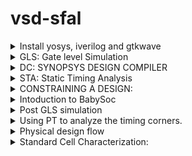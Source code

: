 # vsd-sfal
<details>
<summary>
Install yosys, iverilog and gtkwave </summary>
1.1: install yosys

    $ sudo apt-get update


    $ git clone https://github.com/YosysHQ/yosys.git


    $ cd yosys


    $ sudo apt install make (If make is not installed please install it) 


    $ sudo apt-get install build-essential clang bison flex \
    libreadline-dev gawk tcl-dev libffi-dev git \
    graphviz xdot pkg-config python3 libboost-system-dev \
    libboost-python-dev libboost-filesystem-dev zlib1g-dev

    
    $ make config-gcc


    $ make 


    $ sudo make instal


yosys:


![Screenshot from 2024-07-23 02-54-34](https://github.com/user-attachments/assets/61eb255c-02e2-408a-8fcf-77741d4e4a8f)


1.2: install icarus-iverilog


    sudo apt-get update


    sudo apt-get install iverilog


![Screenshot from 2024-07-23 02-51-13](https://github.com/user-attachments/assets/2141a391-6055-44f6-965e-6fbb0829239e)


1.3: install gtkwave


    sudo apt-get update


    sudo apt install gtkwave


![Screenshot from 2024-07-23 02-56-14](https://github.com/user-attachments/assets/b135e337-7015-41c2-98a5-b90ea0192c4a)


1.4: Iverilog:


Used to verify the rtl code for basic gates, adders, multipliers, adders etc. 
All the verilog codes have assosciated Test bench. 
Iverilog uses two arguments to dump a intermediate a.out file, which can be run in terminal to get the the VCD file.
VCD: Value change dump
     
 ![Screenshot from 2024-07-23 03-01-24](https://github.com/user-attachments/assets/060e9b70-54c1-46b8-95a4-5f03f40a3157)


vcd file is launched using gtkwave to verify the waveform:


![Screenshot from 2024-07-23 23-46-41](https://github.com/user-attachments/assets/20fd89c5-7d97-451e-a639-ca7bff8639d9)
![Screenshot from 2024-07-23 23-47-33](https://github.com/user-attachments/assets/294f982d-200d-4c10-93a4-18c72ba35c47)

     
Snippet from Test Bench to verify the output of counter:

![Screenshot from 2024-07-23 23-51-20](https://github.com/user-attachments/assets/bb801a3e-9d40-4f04-bcce-cec7e3b95482)

YOSYS: The open source synthesizer tool

![Screenshot from 2024-07-23 02-54-34](https://github.com/user-attachments/assets/78bd9e4a-dd80-4830-8b0e-3d92c5e3b760)

commands used: in order

Read Liberty: The Infamous .lib file. Lib used here is sky130 typical library. P: Typical T:25 V:1.8v

    read_liberty -lib ../../../sky130RTLDesignAndSynthesisWorkshop/lib/sky130_fd_sc_hd__tt_025C_1v80.lib  

Read verilog: path to vrilog file mentioned here

     read_verilog ../../../sky130RTLDesignAndSynthesisWorkshop/verilog_files/good_counter.v 

Yosys command to synthesize the deign under test to generic tech, irrespective og the sky130nm tech

    synth -top good_counter 

Tech mapping to sky130nm cells, This gives us data on what kind of cells were handpicked from sky130 lib

    abc -liberty ../../../sky130RTLDesignAndSynthesisWorkshop/lib/sky130_fd_sc_hd__tt_025C_1v80.lib 

SHOW: command use to view the dumped schematic/logic, in its Heirachical or flat nature

    show 

Write the gate level netlist (Heirarchical netlist), which can be used further for Placement and Route activites.

    write_verilog -noattr good_counter_ghnetlist.v

Flatten: Command used to get flat netlist.

    flatten

Write out the gate level netlist for the flatten netlist

    write_verilog -noattr good_counter_gfnetlist.v

![Screenshot from 2024-07-23 03-08-18](https://github.com/user-attachments/assets/3403b482-1a57-475e-b0f9-608b9d7f68e5)
![Screenshot from 2024-07-23 03-09-22](https://github.com/user-attachments/assets/9b2c5335-a327-4013-b207-15621caee607)
![Screenshot from 2024-07-23 03-10-48](https://github.com/user-attachments/assets/0473cccc-a0cc-4b0d-9c16-970ab71611a6)
![Screenshot from 2024-07-23 03-11-16](https://github.com/user-attachments/assets/1e0ade3a-f3b8-465e-9bd0-13d044e67610)
![Screenshot from 2024-07-24 00-07-22](https://github.com/user-attachments/assets/04a88079-4884-47f3-907d-3a94e4c3900d)


Synthesized netlist:


![image](https://github.com/user-attachments/assets/0477bef7-a001-48e7-aef5-049b15a372b9)


Sky130 lib snippet:


![Screenshot from 2024-07-25 00-41-18](https://github.com/user-attachments/assets/82ace1d9-7a33-45c3-a440-0e404f70bd35)


Hierarchy vs Flat netlist: .v file used: multiple_modules.v


    read_liberty -lib ../../../sky130RTLDesignAndSynthesisWorkshop/lib/sky130_fd_sc_hd__tt_025C_1v80.lib 
    read_verilog ../../../sky130RTLDesignAndSynthesisWorkshop/verilog_files/multiple_modules.v 
    synth -top multiple_modules 
    show multiple_modules 
    abc -liberty ../../../sky130RTLDesignAndSynthesisWorkshop/lib/sky130_fd_sc_hd__tt_025C_1v80.lib 
    

synth -top multiple_modules: return defaults Heirarchy enabled design.

![Screenshot from 2024-07-25 02-04-32](https://github.com/user-attachments/assets/754cb398-32e9-48a0-a4a2-20554d602049)


flatten: command used to get Flat netlist

![Screenshot from 2024-07-25 02-08-17](https://github.com/user-attachments/assets/ed1ff579-4fd1-4386-814f-e3a0590bdf98)

Submodule level synthesis:
Need: 

To instantisate "identical modules" multiple times in a design, instaed of overloading the tool, that can break due to the code repitition.
The synthesized module can be instantiated as many times as we need and stich them in top file.

synth -top sub_module1:

![Screenshot from 2024-07-25 02-27-55](https://github.com/user-attachments/assets/e82d0a6e-c3fd-4738-9c2b-e8cc385e6934)

![Screenshot from 2024-07-25 02-21-28](https://github.com/user-attachments/assets/685592bc-48ed-4236-93c2-37ed1ed89d72)


synth -top sub_module2:


![Screenshot from 2024-07-25 02-28-12](https://github.com/user-attachments/assets/27f6d605-0778-4b67-b52d-2775d0d3ae29)

![Screenshot from 2024-07-25 02-22-43](https://github.com/user-attachments/assets/9bc86156-5be5-47f5-a93f-180062f89ce2)


# DFF usage in Yosys.
## DFF with asynchronous reset:
verilog snippet:

![Screenshot from 2024-07-27 21-45-30](https://github.com/user-attachments/assets/f29aa735-59c7-4915-aa38-cb9d9e5a4c38)


Waveform:

![Screenshot from 2024-07-27 18-02-34](https://github.com/user-attachments/assets/53a9ec55-f3b5-4c50-9702-a23afa80dc21)

show:
![Screenshot from 2024-07-27 22-07-29](https://github.com/user-attachments/assets/3acd41b7-644b-43eb-8fcd-be06ab0cbfd3)

synthesized netlist:
![Screenshot from 2024-07-27 22-10-25](https://github.com/user-attachments/assets/df723a86-442d-4ed6-9653-056e0b292db2)



## DFF with Asynchronouts set

Verilog snippet:

![Screenshot from 2024-07-27 21-45-55](https://github.com/user-attachments/assets/c82714ec-89a5-4acc-9f68-12eec14dfaba)

Waveform:

![Screenshot from 2024-07-27 18-07-07](https://github.com/user-attachments/assets/78b0b162-b275-4c95-be61-36733492e0a0)

show:

![Screenshot from 2024-07-27 22-13-35](https://github.com/user-attachments/assets/36f77fd8-6e36-4839-abb4-5e608d541ffb)

Synthesized netlist:

![Screenshot from 2024-07-27 22-15-18](https://github.com/user-attachments/assets/031a35e7-660b-4811-9819-d8e8c95c85dc)




# Combination and Sequential Optimizations:
## Topics like: Constant propagation, Boolean optimisation, State Optimisation, Retiming, Logic Cloning were explained with basic combinational and DFF gates.

# Opt Lab
To understand the implementation of basic Ternary statements into logic gates by Yosys.

Verilog snippet:

![Screenshot from 2024-07-27 22-32-09](https://github.com/user-attachments/assets/7394f217-818e-4787-b59f-2d8da384f607)

Basically a ternary expression for AND gate: Yosys implementing and gate with Opt_clean -purge

![Screenshot from 2024-07-27 22-31-07](https://github.com/user-attachments/assets/473849e9-bea9-4157-bda1-4dcf2f94b25c)

commands used:

![Screenshot from 2024-07-27 22-33-56](https://github.com/user-attachments/assets/a4de0ffe-fd1b-4738-a2b7-886958038be7)

# Opt check 2

Verilog snippet:

![Screenshot from 2024-07-27 22-48-31](https://github.com/user-attachments/assets/866b5a1a-5e03-463f-bb7b-e49ba7fc7903)


OR gate Implemented:


show: before

    opt_purge -clean

![Screenshot from 2024-07-27 22-40-36](https://github.com/user-attachments/assets/cd1ac00e-d776-4280-be68-f02e32715a3e)

After:    
    Opt_clean -purge
    
    
show:

![Screenshot from 2024-07-27 22-42-03](https://github.com/user-attachments/assets/76c79d4c-96c8-4bff-81c6-346a764e9ca8)


Stats: 

before mapping

![Screenshot from 2024-07-27 22-40-19](https://github.com/user-attachments/assets/234fe7cc-24b9-4812-b0ba-6e5816682557)


Stats: 

after mapping

![Screenshot from 2024-07-27 22-41-27](https://github.com/user-attachments/assets/03d960d1-3883-4388-8417-7c33c67799cf)

# 3 input and gate

verilog snippet:

![Screenshot from 2024-07-27 22-51-50](https://github.com/user-attachments/assets/97052fa5-9297-4c5b-bb5b-649b1ed03069)

abc mapped:

![Screenshot from 2024-07-27 22-51-17](https://github.com/user-attachments/assets/e0697802-85b7-426f-af5d-2999dbe69c39)


# Sequential Optimization:

Verilog snippet:

D Flip Flop implemeted due to Q toggling

![Screenshot from 2024-07-27 23-35-10](https://github.com/user-attachments/assets/6fafcf37-ef69-4e66-8b39-69fe528f11f4)

show:

![Screenshot from 2024-07-27 23-29-37](https://github.com/user-attachments/assets/30a592ed-adde-4848-8a17-b11ac6c6c892)


gate level netlist:

![Screenshot from 2024-07-27 23-38-10](https://github.com/user-attachments/assets/a9a1cff7-fb5c-4a55-8e47-e75ffafcca1e)


Verilog snippet:

DFF not inferred due to tie high logic equivalent circuit.

![Screenshot from 2024-07-27 23-34-35](https://github.com/user-attachments/assets/fedefd3b-9abb-45b0-86cb-732b894365d5)



show:

![Screenshot from 2024-07-27 23-31-22](https://github.com/user-attachments/assets/ff6dd6a6-c518-402e-93f5-0e3cfba21207)


gate level netlist:

![Screenshot from 2024-07-27 23-34-35](https://github.com/user-attachments/assets/750179f8-6e79-4b1f-b36c-d9801178083c)


DFF const 3: The tricky Flop: Reset and Set flop with Reset and clock shorted. A small glitch can be observed in gtkwave simulation.
This can break the circuit functionality, if not handled carefully.

verilog snippet:

![Screenshot from 2024-07-27 23-54-32](https://github.com/user-attachments/assets/443e3290-9f78-4f3e-866b-25450ebb6810)


gtkwave simualtion:

![Screenshot from 2024-07-28 00-11-26](https://github.com/user-attachments/assets/9fd415d7-cce7-4829-90e1-53f0fdfcd00a)



show:

![Screenshot from 2024-07-27 23-49-57](https://github.com/user-attachments/assets/0ad89813-ffbe-4a33-9e1b-a2db413d3f53)


gate level netlist:

![Screenshot from 2024-07-27 23-51-24](https://github.com/user-attachments/assets/3fa31271-e753-46b9-859c-bf029b608dfd)

</details>

<details>
<summary> GLS: Gate level Simulation </summary>
    
## caveats observed in verilog coding that will affect GLS mismtach.
1. sensitivity level mismtach
2. blocking and non blocking mismatch
3. non standandard verilog coding

## Sensitivity level mismtach

![Screenshot from 2024-07-29 20-12-09](https://github.com/user-attachments/assets/6cba1d83-68c2-4f18-b643-c6402450a7a0)

## Blocking and non blocking statements

![Screenshot from 2024-07-29 20-13-38](https://github.com/user-attachments/assets/a0ca6b6c-98e4-4a31-a7b5-94b3d22be058)
![Screenshot from 2024-07-29 20-14-46](https://github.com/user-attachments/assets/f05a6916-27ee-46ff-ab41-bd06d6692840)
![Screenshot from 2024-07-29 20-15-22](https://github.com/user-attachments/assets/13786a92-e1c3-4f29-9f11-009e7306b338)


## Good Simulation match between: verilog and gate level netlist

Verilog Snippet:

![Screenshot from 2024-07-29 20-21-06](https://github.com/user-attachments/assets/03318624-3867-4e9f-8e7a-458707363292)


gtkwave simulation:

![Screenshot from 2024-07-29 20-20-15](https://github.com/user-attachments/assets/d7512a46-239a-4c8b-b304-d9ed13938124)



gate level netlist:

![Screenshot from 2024-07-29 20-21-50](https://github.com/user-attachments/assets/a6cbe528-f675-477d-a309-9ab7c0795711)



gtkwave simulation:
![Screenshot from 2024-07-29 20-24-54](https://github.com/user-attachments/assets/60214645-39fa-4fd5-abe0-b21c059545fd)



commands used:

Yosys:

    read_liberty -lib ../../../sky130RTLDesignAndSynthesisWorkshop/lib/sky130_fd_sc_hd__tt_025C_1v80.lib 
    read_verilog ../../../sky130RTLDesignAndSynthesisWorkshop/verilog_files/good_mux.v 
    synth -top good_mux 
    abc -liberty ../../../sky130RTLDesignAndSynthesisWorkshop/lib/sky130_fd_sc_hd__tt_025C_1v80.lib 
    show 
    write_verilog -noattr good_mux_gnetlist.v

iverilog and gtkwave commands used:

    iverilog ../sky130RTLDesignAndSynthesisWorkshop/my_lib/verilog_model/primitives.v ../sky130RTLDesignAndSynthesisWorkshop/my_lib/verilog_model/sky130_fd_sc_hd.v ../yosys/projects/gls_lab/good_mux_gnetlist.v         ../sky130RTLDesignAndSynthesisWorkshop/verilog_files/tb_good_mux.v

gtkwave tb_good_mux.vcd


## Simulation mismatch: due to sensitivity mismatch

verilog snippet:

![Screenshot from 2024-07-29 20-27-13](https://github.com/user-attachments/assets/0c69ea6d-024c-4df5-adf2-f72745af21ef)



gtkwave simulation:

![Screenshot from 2024-07-29 20-29-34](https://github.com/user-attachments/assets/3b560420-6417-4cd6-ba4f-ec5275d1019e)



gate level netlist:

![Screenshot from 2024-07-29 20-32-10](https://github.com/user-attachments/assets/3f22ff1f-4bf1-4fb6-a2f7-f685b29e2f1d)




gtkwave simulation:

![Screenshot from 2024-07-29 20-34-42](https://github.com/user-attachments/assets/8e6db773-deae-4d51-b14a-2296bffdf66d)



yosys:

![Screenshot from 2024-07-29 20-30-55](https://github.com/user-attachments/assets/26da1829-5753-4f01-aee2-000401932e07)


</details>

<details>

<summary>
DC: SYNOPSYS DESIGN COMPILER</summary>

## Sythesis tool: Used to convert RTL to gate level netlist.

![Screenshot 2024-07-29 at 10 52 06 PM](https://github.com/user-attachments/assets/3c27aa9d-e74b-4655-b5a1-e8e0d0f2e197)
Source: UC Davis


### Inputs to DC:
.lib/.db: Sky130 file
.SDC: Synopsys Constraint file.
.V: RTL netlist

### Outputs:
Synthesis Qor
gate level netlist
ddc file.

Lab1: Flop with Latch enable

Commands used:
csh #to enter C Shell

    DC_SHELL #to open Design compiler

![Screenshot 2024-07-29 at 11 00 42 PM](https://github.com/user-attachments/assets/94e13719-03e0-4572-9fae-e84fc9769a98)

.synopsys_dc.setup file: to initialize the libraries

#setting target and link library to defualy sky 130nm db#

    set target_library ../lib/sky130_fd_sc_hd__tt_025C_1v80.db
    set link_library { * ../lib/sky130_fd_sc_hd__tt_025C_1v80.db}

commands to write verilog and ddc file:

![Screenshot 2024-07-29 at 11 05 41 PM](https://github.com/user-attachments/assets/d99cc841-de69-4d8a-b231-a72b859f9726)


gate level netlist:

![Screenshot 2024-07-29 at 11 04 53 PM](https://github.com/user-attachments/assets/fcfe4224-d749-4136-af1e-17a2b8cdc92b)

# Design Vision: 
## it is the gui version used to load the ddc file to view the schematic.

commands used:

    csh
    design_vision
    read_ddc lab1.ddc

![Screenshot 2024-07-29 at 11 11 06 PM](https://github.com/user-attachments/assets/7215e8a1-6364-435e-95b3-db7aff6f530a)

schematic:

abstract:

![Screenshot 2024-07-29 at 11 12 54 PM](https://github.com/user-attachments/assets/a0f45812-8c58-45c4-86cf-db6fb263224d)


Expand Heirarchy:

![Screenshot 2024-07-29 at 11 13 02 PM](https://github.com/user-attachments/assets/5916cb26-46e4-45fb-b2f4-a588fc762c43)


# Synopsys tools works with TCL language:

## using foreach collection to loop thru all the cells used in library:

![Screenshot 2024-07-29 at 11 18 37 PM](https://github.com/user-attachments/assets/594aa0b3-2f05-408d-b18b-913e88e780f8)

</details>

<details>

<summary>
STA: Static Timing Analysis</summary>

what is setup time:
The min time for which the data needs to be stable before the clock edge.

<img width="1301" alt="Screenshot 2024-07-29 at 11 23 06 PM" src="https://github.com/user-attachments/assets/1d86c109-09f0-4571-a5fc-af0a8e62f81b">



What is hold time:
The min time the data needs to be stable after the clock edge.

<img width="1040" alt="Screenshot 2024-07-29 at 11 27 44 PM" src="https://github.com/user-attachments/assets/92580455-c343-40e9-a21c-adced4d4d0ad">

Delay of a cell:

<img width="1479" alt="Screenshot 2024-07-29 at 11 35 21 PM" src="https://github.com/user-attachments/assets/655c9393-f1a2-4bbf-99cb-16dc4acf83fa">

Timing arcs:

Combinational gates:

<img width="1393" alt="Screenshot 2024-07-29 at 11 39 07 PM" src="https://github.com/user-attachments/assets/dea11afe-090f-40e3-a680-1839c5b97b6d">



Sequential gates:

<img width="1479" alt="Screenshot 2024-07-29 at 11 39 35 PM" src="https://github.com/user-attachments/assets/93005cb4-946a-4bc1-8c66-03144be9809b">

</details>

<details>

<summary>
CONSTRAINING A DESIGN:</summary>

## Snippet for Constaining a design:

<img width="1656" alt="Screenshot 2024-07-30 at 12 09 55 PM" src="https://github.com/user-attachments/assets/9eca2ead-0efa-4e80-a8ab-a0ec78e3c2fd">

SDC plays a crucial rule to define the clock parameters to meet timing of a design.

## Timing Paths:
1. IN2REG
2. REG2REG
3. REG2OUT
4. IN2OUT

IO Modelling: IO budgetting is important to model IN2REG and REG2OUT paths.
SDC CLK will constrain all REG2REG paths.

## Important check:
To do Sanity checks for all input files, report Qor after each stage of PnR.

#Summary:

<img width="1656" alt="Screenshot 2024-07-30 at 12 40 07 PM" src="https://github.com/user-attachments/assets/7c850f96-d397-4940-8d87-eb6e33bda985">
<img width="1656" alt="Screenshot 2024-07-30 at 12 44 33 PM" src="https://github.com/user-attachments/assets/d7148e56-cd57-4776-b5f5-8a100f4805d0">

</details>

<details>
<summary> Intoduction to BabySoc</summary>
    
What is SoC?
SoC is a single-die chip that has some different IP cores on it. These IPs could vary from microprocessors (completely digital) to 5G broadband modems (completely analog).
The design of a system on chip usually includes a central processing unit, memory, ports for input and outputs, secondary storage devices, and peripheral interfaces such as Timers, etc.
Depending upon the requirement it can also consist of a digital or analog signal processing system or a floating-point unit.
SoC with equivalent functionality will have increased performance and reduced power consumption as well as a smaller semiconductor die area.


Why SoC?

VSDBabySoC is a small yet powerful RISCV-based SoC. The main purpose of designing such a small SoC is to test three open-source IP cores together for the first time and calibrate the analog part of it. VSDBabySoC contains one RVMYTH microprocessor, an 8x-PLL to generate a stable clock, and a 10-bit DAC to communicate with other analog devices.

![image](https://github.com/user-attachments/assets/d7dcc6b8-e7dd-4fed-be88-7991e110a4eb)


source: https://github.com/Devipriya1921/VSDBabySoC_ICC2


Problem statement

This work discusses the different aspects of designing a small SoC based on RVMYTH (a RISCV-based processor). This SoC will leverage a PLL as its clock generator and controller and a 10-bit DAC as a way to talk to the outside world. Other electrical devices with proper analog input like televisions, and mobile phones could manipulate DAC output and provide users with music sound or video frames. At the end of the day, it is possible to use this small fully open-source and well-documented SoC which has been fabricated under Sky130 technology, for educational purposes.

Design elements used in BabySoC:
1.RVMYTH
2.PLL
3.DAC
4.SPI

RVMYTH: 

It is basic RISCV CPU developed by Steve Hovver and VSD sysytem deisgn to comprehend the knowledge of a simple cpu and its working mechanism, it is a 5bit cpu machine.
All these designs are open source and modelled using their git repos, which are open source.

PLL:

The phase-locked loop (PLL) block is a feedback control system that automatically adjusts the phase of a locally generated signal to match the phase of an input signal. PLLs operate by producing an oscillator frequency to match the frequency of an input signal. In 
this locked condition, any slight change in the input signal first appears as a change in phase between the input signal and the oscillator frequency. This phase shift then acts as an error signal to change the frequency of the local PLL oscillator to match the 
input signal. The locking-onto-a-phase relationship between the input signal and the local oscillator accounts for the name phase-locked loop. PLLs are often used in high-speed communication applications.

Source: Intel

DAC: 

It is a Digital to analog converted ubiquitously used across multiple IC domains, they mainly serve in conerting all digital signals to analog and helps with communicating either with external world or Intra chip.

SPI: 

Serial Peripheral Interface it a protocol used for communication of data between devices, a synchronous mechanism with full duplex interface capability, maily serves intra chip.

## Simulating babysoc using Iverilog and gtkwave
###pre synth simulation

    sudo apt install make python python3 python3-pip git iverilog gtkwave docker.io
    sudo chmod 666 /var/run/docker.sock
    cd ~
    pip3 install pyyaml click sandpiper-saas #pip3 is a pyhton install application

clone vsdbabysoc.git from repo
    git clone https://github.com/manili/VSDBabySoC.git

Use make command to generate .V files:

    cd VSDBabySoC
    make pre_synth_sim

Work around for missing sand-piper on VM's:

![Screenshot from 2024-08-21 02-59-24](https://github.com/user-attachments/assets/7737c2e9-d854-4114-b6a7-0c4355b0b576)

    python3 -m venv .venv
    source ~/.venv/bin/activate
    
![Screenshot from 2024-08-21 03-08-45](https://github.com/user-attachments/assets/f5e95f45-14c9-4437-b39b-4e932f432394)

    python3 -m install sandpiper-saas    

Execute the command:

    sandpiper-saas -i ./src/module/*.tlv -o rvmyth.v --bestsv --noline -p verilog --outdir ./src/module/
    
It will generate following .v files rvmyth.v and rvmyth_gen.v.


view the ouput vcd file:
    cd /home/nkm/Desktop/vsd-sfal/VSDBabySoC/output/pre_synth_sim/pre_synth_sim.vcd

waveform: DAC output is verified along with out

![Screenshot from 2024-08-21 02-45-06](https://github.com/user-attachments/assets/db30e618-563e-4b0b-a136-7a239c1ffaf0)

Data type used to get the outputs: D[9:0]: Decimal | out: Analog:step


</details>

<details>
<summary> Post GLS simulation </summary>

Post GLS simulation is performed by synthesizing netlist using dc_shell and verify the simulation using iverilog.

    pip3 install pyyaml click sandpiper-saas #install sandpiper to synthesize tlv files

SandPiper SaaS Edition runs Redwood EDA's SandPiper™ TL-Verilog compiler as a microservice in the cloud to support low-overhead and zero-cost open-source development using commercial-grade capabilities. This simple Python script provides a convenient command-line interface to the microservice. It is used by exciting projects such as WARP-V and 1st CLaaS.

A TL-Verilog-enhanced open-source Verilog development flow might also make use of the similarly-light-weight makerchip-app for TL-Verilog editing.

source: https://pypi.org/project/sandpiper-saas/

DC_Shell:

Dc shell needs propreitarry .DB file in place of .lib file to do mappping.
The git clone of https://github.com/manili/VSDBabySoC.git has .lib files of all the deisgn elements.

![image](https://github.com/user-attachments/assets/c844bee0-dd92-4502-bd05-332057df81fe)

we need to convert these .lib to .db using lc_shell: A Synopsys library compiler tool.

![image](https://github.com/user-attachments/assets/5d661e3e-fd06-48d3-b4e5-1a21596e7ac2)

commands used to convert: .lib to .db

fix all the errors per the log file: 

![image](https://github.com/user-attachments/assets/f694d4a0-b52c-47f8-8151-fd617bcd0f33)
   
after fixing the errors:

![image](https://github.com/user-attachments/assets/1d7f16e6-dcb4-4dd0-96b6-60096ac39bd1)

Note: Warnings can be ignored at this stage.

using wget command to import latest lib from git repo

![image](https://github.com/user-attachments/assets/a605a410-2eac-4fa5-9ca8-463b6b30dd8e)



commands used to convert:.lib to .db

    read_lib avsddac.lib
    write_lib avsddac.lib -format db -output avsddac.db
    write_lib avsddac.lib -format db -output avsddac.db
    read_lib avsddac.lib
    write_lib avsddac -format db -output avsddac.db
    read_lib avsdpll.lib
    write_lib avsdpll -format db -output avsdpll.db
    read_lib sky130_fd_sc_hd__tt_025C_1v80.lib
    write_lib sky130_fd_sc_hd__tt_025C_1v80 -format db -output sky130_fd_sc_hd__tt_025C_1v80.db


genearte neccesary .vh files: make pre_synth_sim

    sandpiper-saas -i ./src/module/*.tlv -o rvmyth.v --bestsv --noline -p verilog --outdir ./src/module/

using dc_shell to synthesize the netlist:

    set target_library /home/nanda/babysoc/VSDBabySoC/src/lib/sky130_fd_sc_hd__tt_025C_1v80.db
    set link_library {* /home/nanda/babysoc/VSDBabySoC/src/lib/sky130_fd_sc_hd__tt_025C_1v80.db /home/nanda/babysoc/VSDBabySoC/src/lib/avsddac.db /home/nanda/babysoc/VSDBabySoC/src/lib/avsdpll.db }
    set search_path {/home/nanda/babysoc/VSDBabySoC/src/include /home/nanda/babysoc/VSDBabySoC/src/module/}
    read_file {sandpiper_gen.vh  sandpiper.vh  sp_default.vh  sp_verilog.vh clk_gate.v rvmyth.v rvmyth_gen.v vsdbabysoc.v} -autoread -top vsdbabysoc
    link
    compile_ultra
    write_file -format verilog -hierarchy -output /home/nanda/babysoc/VSDBabySoC/output/babysoc_netlist.v
    report_qor > qor.txt
    pwd
    write_file -format ddc -hierarchy -output /home/nanda/babysoc/VSDBabySoC/output/babysoc.ddc
    history > history.tcl


read the design collaterals

![image](https://github.com/user-attachments/assets/6e236fb6-0e37-4d6f-bfd4-8874ed28d4a1)

link the design:
    link

![image](https://github.com/user-attachments/assets/65511bce-1928-40bd-88c8-98e674c892b4)

    report_qor
    
![image](https://github.com/user-attachments/assets/3ed831d5-2d76-4f8f-8292-86b4a8d04076)

![image](https://github.com/user-attachments/assets/2e4b8bed-4195-444b-b18b-b4574f6fd06f)

using Iverilog to get post synth simulation vcd file.

    iverilog -DFUNCTIONAL -DUNIT_DELAY=#1 -o ./output/post_synth_sim.out ./src/gls_model/primitives.v ./src/gls_model/sky130_fd_sc_hd.v ./output/babysoc_netlist1.v ./src/module/avsdpll.v ./src/module/avsddac.v ./src/module/testbench.v

post synth sim:

![image](https://github.com/user-attachments/assets/2e8c1095-f7bc-4014-ac60-c8b642759435)


pre synth sim:

![Screenshot from 2024-08-21 02-45-06](https://github.com/user-attachments/assets/db30e618-563e-4b0b-a136-7a239c1ffaf0)


</details>

<details>
<summary>
Using PT to analyze the timing corners. </summary>
    
## PVT: Process Voltage Temperature##

### essential for simulating any IC for different weather conditions in order to abe able to work efficiently and be reliable.
IC's are tested from -40C to +125C using industry standard tools and fabricated with advance packaging solutions like quad package, 2.5D etc.

We are using SKY130PDK PVT LIBS in our design


(https://github.com/efabless/skywater-pdk-libs-sky130_fd_sc_hd/tree/master/timing)

TCL script used to convert libs to db

    
    # convert_lib_to_db.tcl
    set lib_files_dir "/home/nanda/babysoc/VSDBabySoC/src/lib/skywater-pdk-libs-sky130_fd_sc_hd/timing";
    set db_output_dir "/home/nanda/babysoc/VSDBabySoC/src/lib/timinglibs";
    foreach lib_file [glob -nocomplain $lib_files_dir/*.lib] {
    set base_name [file rootname [file tail $lib_file]]
    set db_file "$db_output_dir/${base_name}.db"

    if {[llength [list_libs]] > 0} {
        remove_lib [lindex [list_libs] 0]
    }

    read_lib $lib_file

    write_lib $base_name -format db -output $db_file

    if {[llength [list_libs]] > 0} {
        remove_lib [lindex [list_libs] 0]
    }
    }
    exit

<img width="1283" alt="Screenshot 2024-09-03 at 9 37 09 PM" src="https://github.com/user-attachments/assets/6ac22f5b-6b22-4890-8720-742ee896a68e">

open PT_SHELL

TCL script used in PT_SHELL

    set m1 ""
    set pvt ""
    set wns ""
    set whs ""
    set FH [open report_timing_prime_time.rpt w]
    puts $FH "PVT_Corner\tWNS\tWHS"
     set lib_files [glob -directory /home/nanda/babysoc/VSDBabySoC/src/lib/timinglibs/ -type f *.db]
    foreach lib_file_paths $lib_files {
	regexp {.*\/sky130_fd_sc_hd__(.*)\.db$} $lib_file_paths m1 pvt
    set link_path "* /home/nanda/babysoc/VSDBabySoC/src/lib/avsddac.db /home/nanda/babysoc/VSDBabySoC/src/lib/avsdpll.db "
    lappend link_path $lib_file_paths

    read_verilog "/home/nanda/babysoc/VSDBabySoC/output/babysoc_sdc_gnet.v"
    current_design vsdbabysoc

    link_design
    read_sdc "/home/nanda/babysoc/VSDBabySoC/babysoc.sdc"
    read_parasitics "/home/nanda/babysoc/VSDBabySoC/output/empty.spef"


    set wns [get_attribute [get_timing_paths -delay_type max -max_paths 1] slack]
    set whs [get_attribute [get_timing_paths -delay_type min -max_paths 1] slack]

    puts $FH "$pvt\t$wns\t$whs"

    remove_annotated_parasitics -all
    reset_design
    remove_design -all
    remove_lib -all
    }
    close $FH


Timing info for different corners

	PVT_Corner	WNS		WHS
	ff_100C_1v65	2.554515	-0.250917
	ff_100C_1v95	4.066801	-0.304045
	ff_n40C_1v56	0.778143	-0.208451
	ff_n40C_1v65	1.911201	-0.244908
	ff_n40C_1v76	2.930052	-0.275657
	ff_n40C_1v95	4.091851	-0.312528
	ss_100C_1v40   -18.62158	 0.405345
	ss_100C_1v60   -9.373999	 0.142039
	ss_n40C_1v28   -64.063217	 1.329605
	ss_n40C_1v35   -41.196972	 0.847522
	ss_n40C_1v40   -31.193745	 0.624912
	ss_n40C_1v44   -25.407854	 0.490901
	ss_n40C_1v60   -12.109005	 0.162826
	ss_n40C_1v76   -5.881881	 0.003838
	tt_025C_1v80    0.439206	-0.190414
	tt_100C_1v80	0.593517	-0.185542




Graph for WNS: Worst negative slack (Setup)

<img width="362" alt="image" src="https://github.com/user-attachments/assets/dafd39c2-9366-4910-b730-47860dc93117">

Graph for WHS: Worst hold slack(hold)

<img width="362" alt="image" src="https://github.com/user-attachments/assets/9a1a5069-88db-4156-a362-ca60592c9f29">

</details>

<details>
<summary> 
Physical design flow
</summary>
	
Collaterals needed to start Physical Design.

1. .Verilog: RTL netlist
   
3. .Lib : logical library
   
5. .SDC : Synopsys design constraints for constarining the design
   
7. .LEF/.DEF : abstract and detailed view of Cells/Macros/deisgn
   
9. .TF : Technology file usually from Foundry
    
11. .UPF : Unified power format aka low power congig file.


Perform Sanity checks on all these inputs file and start the PnR flow.

Steps involced in PnR:

****Synthesis** ----------> Floorplan ----------> Placement ----------> CTS ----------> Routing ---------> Sign Off.**

**Synthesis:**

Convert RTL to Synthesized netlist using tool commands and obtain gate level netlist w.r.t .lib used

verify reports like timing, Qor, WLM etc.

completeness of Synthesis N/L, Updated SDC, updated DFT, updated UPF

Snippets:

![image](https://github.com/user-attachments/assets/e8a3a7b1-fb6a-4c3d-9636-ec40efd76d09)

DFF covergae = 1613/18036= 8.94%



**Floorplan:**

Real Estate of the design.

Top to Bottom or vice versa approach.

shape creation

Macro placement

I/O placement

Power planning

Partitioning

BUS Planning, Repeater/FT planning.

Physical cell usage

Finalize 

Verify reports like Timing,QoR, Uril number, PG planning/routing

Snippets:

![image](https://github.com/user-attachments/assets/4d87bd71-ac93-4ab8-a5e6-b1f5bb590e7e)
![image](https://github.com/user-attachments/assets/a3281c91-9a0a-4f49-b830-7c740628cc78)
![image](https://github.com/user-attachments/assets/b07c6e7d-46ec-43b1-969b-047e827db779)





**Placement:**

Placment of Std cells in the designeated core area.

Coarse placment

Detailed placment

Place opt

Verify Reports: Timing, QoR, HFNS, Scan Congig, Util number, Legality, Congestion etc

Snippets:

![image](https://github.com/user-attachments/assets/f7d5b3db-3831-491f-82be-bf9234e8a0e5)
![image](https://github.com/user-attachments/assets/81775439-05ab-4a63-8d44-ea30ea135b9f)


**CTS:**

Building good CTS.

good CTS plannning like CTmesh, H-Tree, X-tree, Binary.

Good LOL for Clock drop off points in the design.

Source, Network Latency

Skew and Insertion delay.

Usage of Clock buffers and Inverters.

CLK routing and its impact on placed std cells.

Verify Reports: QoR, Timing, CT numbers, Util number etc




**Routing:**

Global Routing

Detailed Routing

Search and Repair

Grid based Algorithms

Routable design

Verify Reports: Qor, LVS, DRC, Timing etc

**Sign Off:**

This is a very effective and strong step which can be used at any step in PnR to make sure to have a solid IC.

Formal Verification

Physical Verification

CLP: Conformal Low Power

IR analysis

STA: Static Timing Analysis


	
PnR flow using open source Openlane flow, available for free of cost and can be used to get a GDS file, which can be fabricated using SKY130PDK or custome PDK's.

**PnR flow:**

![image](https://github.com/user-attachments/assets/99c5ae41-527a-4a15-b60d-51d32bd8aac2)
source: Google


**Openlane Infrastructure:**

**RTL to Netlist**

: Linting / Verilator

: Power Distribution Network Hierarchy / Yosys

: Synthesis / Yosys

: Synthesis / Design Compiler (with proprietary plugin)

: Multi-corner Netlist STA / OpenSTA

**Floorplanning**

: Floorplan Initialization / OpenROAD

: Manual Macro Placement / OpenDB

: Tap/Endcap Insertion / OpenROAD

: PDN Generation / OpenROAD

**Placement**

: Pin Placement (from config file) / OpenROAD, OpenDB

: Pin Placement (Random/Matching/Annealing) / OpenROAD

: Pin Placement (from template DEF) / OpenDB

: Global Placement / OpenROAD

: Resizer Design Repair (Post-GPL) / OpenROAD

: Detailed Placement / OpenROAD

**Clock Tree Synthesis**

: Clock-Tree Synthesis / OpenROAD

: Resizer Timing Repair (Post-CTS) / OpenROAD

**Routing**

: Global Routing / OpenROAD

: Resizer Design Repair (Post-GRT) / OpenROAD

: Diode Insertion on Ports / OpenDB

: Heuristic Diode Insertion / OpenDB

: Antenna Repair / OpenROAD

: Resizer Timing Repair (Post-GRT) / OpenROAD

: Detailed Routing / OpenROAD

: Row Filling / OpenROAD

**Signoff (Timing)**

: Parasitics Extraction / OpenROAD

: Multi-corner Static Timing Analysis / OpenSTA

: SI-Enabled Multi-corner Static Timing Analysis / PrimeTime (with proprietary plugin)

**Signoff (Physical)**

: GDSII Stream-Out / Magic

: GDSII Stream-Out / KLayout

: Magic vs. KLayout Stream XOR / KLayout

: Design Rule Checks / Magic

: Design Rule Checks / KLayout

: Spice Extraction / Magic

: Layout vs. Schematic / Netgen

: Equivalence Check (Alpha) / Yosys EQY

Source:	https://github.com/efabless/openlane2.git


In our test case we are using Picorv32a design:

The PicoRV32A design in OpenLane is an implementation of the PicoRV32, a minimalistic and highly configurable open-source RISC-V CPU core. It is a small, compact, 32-bit CPU that implements the RISC-V instruction set architecture (ISA).

</details>

<details>
<summary>Standard Cell Characterization:</summary>
	
![image](https://github.com/user-attachments/assets/025b0c99-7dc1-41c4-a7e4-722a4009b805)
![image](https://github.com/user-attachments/assets/b6a61163-cb9f-4efa-b431-ef7c2f442b59)

source: google

	
All Standard cells are characterized using SPICE models. These standard cells are implemented using NAND or NOR gates, which are called universal gates. The cell desnsity and node technology gives a hint on which gates can be used to implement the functionality.

M1 and M2 layers are used for STD cells routing and the rest layers can be used for CLK, SIGNAL, POWER Routing.

These STD cells need to sit in UNIT SITE, that is the minimum cell size between standard cell rows and any cell of any flavour need to be in multiples of minimum unit site.

Inputs:

PDK

DRC and LVS Deck

Spice models

library and user defined specs: Metaly layers used, Operating voltage for the IC/Design, Pin Location.

</details>










































   










































     
